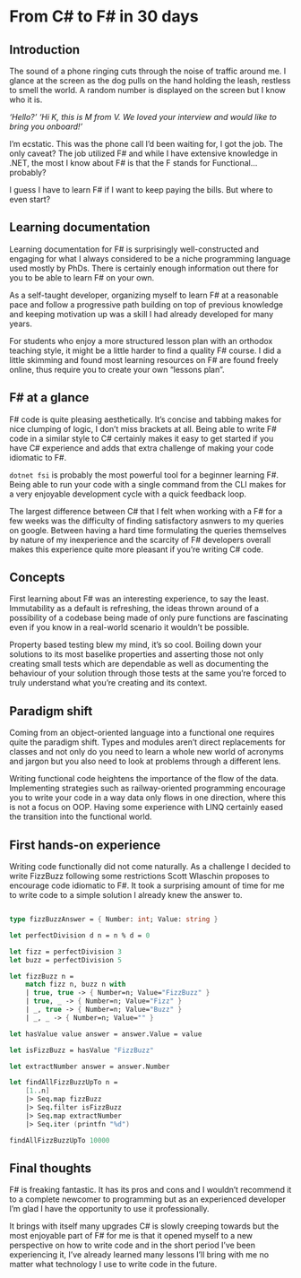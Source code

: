 # From C# to F# in 30 days

## Introduction

The sound of a phone ringing cuts through the noise of traffic around me. I glance at the screen as the dog pulls on the hand holding the leash, restless to smell the world. A random number is displayed on the screen but I know who it is.

*‘Hello?’ ‘Hi K, this is M from V. We loved your interview and would like to bring you onboard!’*

I’m ecstatic. This was the phone call I’d been waiting for, I got the job. The only caveat? The job utilized F# and while I have extensive knowledge in .NET, the most I know about F# is that the F stands for Functional… probably?

I guess I have to learn F# if I want to keep paying the bills. But where to even start?

## Learning documentation

Learning documentation for F# is surprisingly well-constructed and engaging for what I always considered to be a niche programming language used mostly by PhDs. There is certainly enough information out there for you to be able to learn F# on your own.

As a self-taught developer, organizing myself to learn F# at a reasonable pace and follow a progressive path building on top of previous knowledge and keeping motivation up was a skill I had already developed for many years.

For students who enjoy a more structured lesson plan with an orthodox teaching style, it might be a little harder to find a quality F# course. I did a little skimming and found most learning resources on F# are found freely online, thus require you to create your own “lessons plan”.

## F# at a glance

F# code is quite pleasing aesthetically. It’s concise and tabbing makes for nice clumping of logic, I don’t miss brackets at all. Being able to write F# code in a similar style to C# certainly makes it easy to get started if you have C# experience and adds that extra challenge of making your code idiomatic to F#.

`dotnet fsi` is probably the most powerful tool for a beginner learning F#. Being able to run your code with a single command from the CLI makes for a very enjoyable development cycle with a quick feedback loop.

The largest difference between C# that I felt when working with a F# for a few weeks was the difficulty of finding satisfactory asnwers to my queries on google. Between having a hard time formulating the queries themselves by nature of my inexperience and the scarcity of F# developers overall makes this experience quite more pleasant if you’re writing C# code.

## Concepts

First learning about F# was an interesting experience, to say the least. Immutability as a default is refreshing, the ideas thrown around of a possibility of a codebase being made of only pure functions are fascinating even if you know in a real-world scenario it wouldn’t be possible.

Property based testing blew my mind, it’s so cool. Boiling down your solutions to its most baselike properties and asserting those not only creating small tests which are dependable as well as documenting the behaviour of your solution through those tests at the same you’re forced to truly understand what you’re creating and its context.

## Paradigm shift

Coming from an object-oriented language into a functional one requires quite the paradigm shift. Types and modules aren’t direct replacements for classes and not only do you need to learn a whole new world of acronyms and jargon but you also need to look at problems through a different lens.

Writing functional code heightens the importance of the flow of the data. Implementing strategies such as railway-oriented programming encourage you to write your code in a way data only flows in one direction, where this is not a focus on OOP. Having some experience with LINQ certainly eased the transition into the functional world.

## First hands-on experience

Writing code functionally did not come naturally. As a challenge I decided to write FizzBuzz following some restrictions Scott Wlaschin proposes to encourage code idiomatic to F#. It took a surprising amount of time for me to write code to a simple solution I already knew the answer to.

```fsharp

type fizzBuzzAnswer = { Number: int; Value: string }

let perfectDivision d n = n % d = 0

let fizz = perfectDivision 3
let buzz = perfectDivision 5

let fizzBuzz n =
    match fizz n, buzz n with
    | true, true -> { Number=n; Value="FizzBuzz" }
    | true, _ -> { Number=n; Value="Fizz" }
    | _, true -> { Number=n; Value="Buzz" }
    | _, _ -> { Number=n; Value="" }

let hasValue value answer = answer.Value = value

let isFizzBuzz = hasValue "FizzBuzz"

let extractNumber answer = answer.Number

let findAllFizzBuzzUpTo n =
    [1..n]
    |> Seq.map fizzBuzz
    |> Seq.filter isFizzBuzz
    |> Seq.map extractNumber
    |> Seq.iter (printfn "%d")

findAllFizzBuzzUpTo 10000
```

## Final thoughts

F# is freaking fantastic. It has its pros and cons and I wouldn’t recommend it to a complete newcomer to programming but as an experienced developer I’m glad I have the opportunity to use it professionally.

It brings with itself many upgrades C# is slowly creeping towards but the most enjoyable part of F# for me is that it opened myself to a new perspective on how to write code and in the short period I’ve been experiencing it, I’ve already learned many lessons I’ll bring with me no matter what technology I use to write code in the future.
